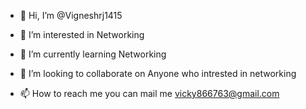 - 👋 Hi, I’m @Vigneshrj1415
- 👀 I’m interested in Networking
- 🌱 I’m currently learning Networking
- 💞️ I’m looking to collaborate on Anyone who intrested in networking
  
- 📫 How to reach me you can mail me vicky866763@gmail.com

<!---
Vigneshrj1415/Vigneshrj1415 is a ✨ special ✨ repository because its `README.md` (this file) appears on your GitHub profile.
You can click the Preview link to take a look at your changes.
--->
